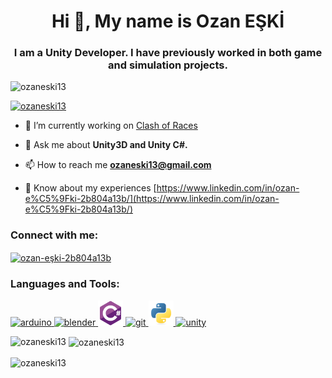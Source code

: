 <h1 align="center">Hi 👋, My name is Ozan EŞKİ</h1>
<h3 align="center">I am a Unity Developer. I have previously worked in both game and simulation projects.</h3>

<p align="left"> <img src="https://komarev.com/ghpvc/?username=ozaneski13&label=Profile%20views&color=0e75b6&style=flat" alt="ozaneski13" /> </p>

<p align="left"> <a href="https://github.com/ryo-ma/github-profile-trophy"><img src="https://github-profile-trophy.vercel.app/?username=ozaneski13" alt="ozaneski13" /></a> </p>

- 🔭 I’m currently working on [Clash of Races](https://github.com/ozaneski13/Clash-of-Races)

- 💬 Ask me about **Unity3D and Unity C#.**

- 📫 How to reach me **ozaneski13@gmail.com**

- 📄 Know about my experiences [https://www.linkedin.com/in/ozan-e%C5%9Fki-2b804a13b/](https://www.linkedin.com/in/ozan-e%C5%9Fki-2b804a13b/)

<h3 align="left">Connect with me:</h3>
<p align="left">
<a href="https://linkedin.com/in/ozan-eşki-2b804a13b" target="blank"><img align="center" src="https://raw.githubusercontent.com/rahuldkjain/github-profile-readme-generator/master/src/images/icons/Social/linked-in-alt.svg" alt="ozan-eşki-2b804a13b" height="30" width="40" /></a>
</p>

<h3 align="left">Languages and Tools:</h3>
<p align="left"> <a href="https://www.arduino.cc/" target="_blank" rel="noreferrer"> <img src="https://cdn.worldvectorlogo.com/logos/arduino-1.svg" alt="arduino" width="40" height="40"/> </a> <a href="https://www.blender.org/" target="_blank" rel="noreferrer"> <img src="https://download.blender.org/branding/community/blender_community_badge_white.svg" alt="blender" width="40" height="40"/> </a> <a href="https://www.w3schools.com/cs/" target="_blank" rel="noreferrer"> <img src="https://raw.githubusercontent.com/devicons/devicon/master/icons/csharp/csharp-original.svg" alt="csharp" width="40" height="40"/> </a> <a href="https://git-scm.com/" target="_blank" rel="noreferrer"> <img src="https://www.vectorlogo.zone/logos/git-scm/git-scm-icon.svg" alt="git" width="40" height="40"/> </a> <a href="https://www.python.org" target="_blank" rel="noreferrer"> <img src="https://raw.githubusercontent.com/devicons/devicon/master/icons/python/python-original.svg" alt="python" width="40" height="40"/> </a> <a href="https://unity.com/" target="_blank" rel="noreferrer"> <img src="https://www.vectorlogo.zone/logos/unity3d/unity3d-icon.svg" alt="unity" width="40" height="40"/> </a> </p>

<p><img align="left" src="https://github-readme-stats.vercel.app/api/top-langs?username=ozaneski13&show_icons=true&locale=en&layout=compact" alt="ozaneski13" /></p>

<p>&nbsp;<img align="center" src="https://github-readme-stats.vercel.app/api?username=ozaneski13&show_icons=true&locale=en" alt="ozaneski13" /></p>

<p><img align="center" src="https://github-readme-streak-stats.herokuapp.com/?user=ozaneski13&" alt="ozaneski13" /></p>
